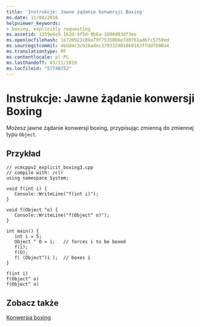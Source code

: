 ```yaml
---
title: 'Instrukcje: Jawne żądanie konwersji Boxing'
ms.date: 11/04/2016
helpviewer_keywords:
- boxing, explicitly requesting
ms.assetid: 1359e6e5-162d-4f5d-9b6a-1690d93df3ee
ms.openlocfilehash: 1e720923c89a79f75350b6e7d0781ad6fc5759ed
ms.sourcegitcommit: dedd4c3cb28adec3793329018b9163ffddf890a4
ms.translationtype: MT
ms.contentlocale: pl-PL
ms.lasthandoff: 03/11/2019
ms.locfileid: "57748752"
---
```

# <a name="how-to-explicitly-request-boxing"></a>Instrukcje: Jawne żądanie konwersji Boxing

Możesz jawne żądanie konwersji boxing, przypisując zmienną do zmiennej typu `Object`.

## <a name="example"></a>Przykład

```
// vcmcppv2_explicit_boxing3.cpp
// compile with: /clr
using namespace System;

void f(int i) {
   Console::WriteLine("f(int i)");
}

void f(Object ^o) {
   Console::WriteLine("f(Object^ o)");
}

int main() {
   int i = 5;
   Object ^ O = i;   // forces i to be boxed
   f(i);
   f(O);
   f( (Object^)i );  // boxes i
}
```

```Output
f(int i)
f(Object^ o)
f(Object^ o)
```

## <a name="see-also"></a>Zobacz także

[Konwersja boxing](../windows/boxing-cpp-component-extensions.md)
